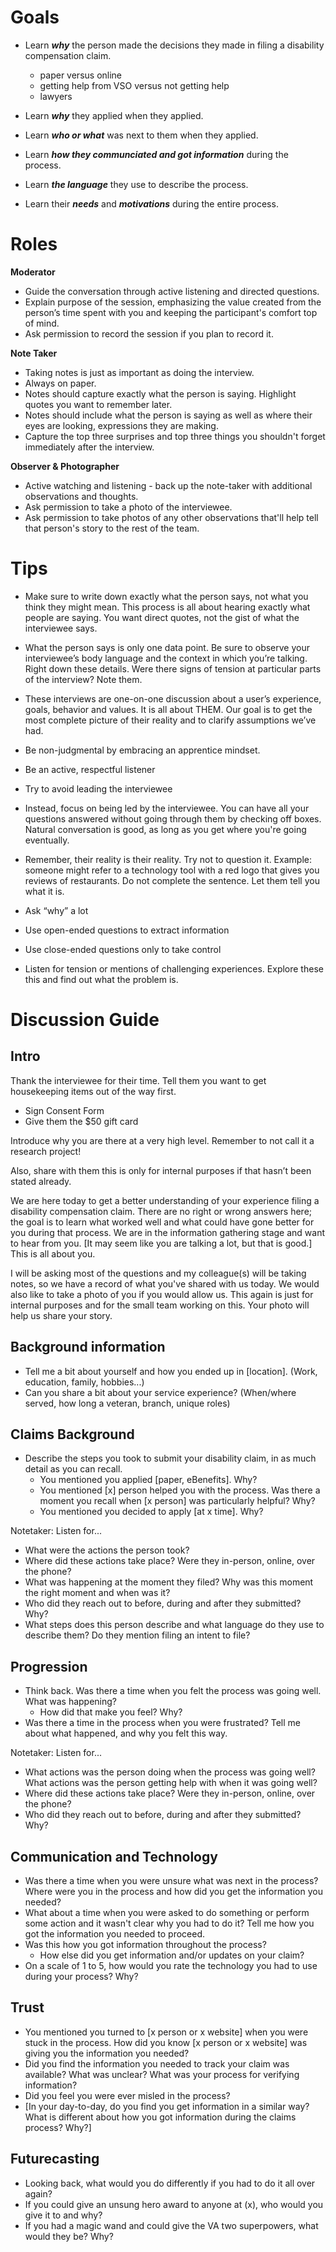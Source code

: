 # Goals

- Learn ___why___ the person made the decisions they made in filing a disability compensation claim.
   - paper versus online 
   - getting help from VSO versus not getting help
   - lawyers

- Learn ___why___ they applied when they applied.

- Learn ___who or what___ was next to them when they applied.

- Learn ___how they communciated and got information___ during the process.

- Learn ___the language___ they use to describe the process. 

- Learn their ___needs___ and ___motivations___ during the entire process. 

# Roles

__Moderator__

- Guide the conversation through active listening and directed questions.
- Explain purpose of the session, emphasizing the value created from the person’s time spent with you and keeping the participant's comfort top of mind.
- Ask permission to record the session if you plan to record it. 

__Note Taker__

- Taking notes is just as important as doing the interview.
- Always on paper.
- Notes should capture exactly what the person is saying. Highlight quotes you want to remember later.
- Notes should include what the person is saying as well as where their eyes are looking, expressions they are making. 
- Capture the top three surprises and top three things you shouldn't forget immediately after the interview.

__Observer & Photographer__

- Active watching and listening - back up the note-taker with additional observations and thoughts.
- Ask permission to take a photo of the interviewee. 
- Ask permission to take photos of any other observations that'll help tell that person's story to the rest of the team. 

# Tips

- Make sure to write down exactly what the person says, not what you think they might mean. This process is all about hearing exactly what people are saying. You want direct quotes, not the gist of what the interviewee says.

- What the person says is only one data point. Be sure to observe your interviewee’s body language and the context in which you’re talking. Right down these details. Were there signs of tension at particular parts of the interview? Note them. 

- These interviews are one-on-one discussion about a user’s experience, goals, behavior and values. It is all about THEM. Our goal is to get the most complete picture of their reality and to clarify assumptions we’ve had. 

- Be non-judgmental by embracing an apprentice mindset.
- Be an active, respectful listener 
- Try to avoid leading the interviewee
- Instead, focus on being led by the interviewee. You can have all your questions answered without going through them by checking off boxes. Natural conversation is good, as long as you get where you're going eventually.
- Remember, their reality is their reality. Try not to question it. Example: someone might refer to a technology tool with a red logo that gives you reviews of restaurants. Do not complete the sentence. Let them tell you what it is. 
- Ask “why” a lot
- Use open-ended questions to extract information
- Use close-ended questions only to take control
- Listen for tension or mentions of challenging experiences. Explore these this and find out what the problem is.

# Discussion Guide

## Intro

Thank the interviewee for their time. Tell them you want to get housekeeping items out of the way first. 

- Sign Consent Form
- Give them the $50 gift card

Introduce why you are there at a very high level. Remember to not call it a research project!

Also, share with them this is only for internal purposes if that hasn’t been stated already.

We are here today to get a better understanding of your experience filing a disability compensation claim. There are no right or wrong answers here; the goal is to learn what worked well and what could have gone better for you during that process. We are in the information gathering stage and want to hear from you. [It may seem like you are talking a lot, but that is good.] This is all about you.  

I will be asking most of the questions and my colleague(s) will be taking notes, so we have a record of what you've shared with us today. We would also like to take a photo of you if you would allow us. This again is just for internal purposes and for the small team working on this. Your photo will help us share your story. 


## Background information
- Tell me a bit about yourself and how you ended up in [location]. (Work, education, family, hobbies...)
- Can you share a bit about your service experience? (When/where served, how long a veteran, branch, unique roles)

## Claims Background
- Describe the steps you took to submit your disability claim, in as much detail as you can recall.
   - You mentioned you applied [paper, eBenefits]. Why?
   - You mentioned [x] person helped you with the process. Was there a moment you recall when [x person] was particularly helpful? Why?
   - You mentioned you decided to apply [at x time]. Why?

Notetaker: Listen for...
   - What were the actions the person took? 
   - Where did these actions take place? Were they in-person, online, over the phone?
   - What was happening at the moment they filed? Why was this moment the right moment and when was it?
   - Who did they reach out to before, during and after they submitted? Why?
   - What steps does this person describe and what language do they use to describe them? Do they mention filing an intent to file?
   
## Progression   
   
- Think back. Was there a time when you felt the process was going well. What was happening? 
   - How did that make you feel? Why?
- Was there a time in the process when you were frustrated? Tell me about what happened, and why you felt this way.

Notetaker: Listen for...
   - What actions was the person doing when the process was going well? What actions was the person getting help with when it was going well?
   - Where did these actions take place? Were they in-person, online, over the phone?
   - Who did they reach out to before, during and after they submitted? Why?

## Communication and Technology

- Was there a time when you were unsure what was next in the process? Where were you in the process and how did you get the information you needed?
- What about a time when you were asked to do something or perform some action and it wasn't clear why you had to do it? Tell me how you got the information you needed to proceed. 
- Was this how you got information throughout the process? 
   - How else did you get information and/or updates on your claim?
- On a scale of 1 to 5, how would you rate the technology you had to use during your process? Why?


## Trust

- You mentioned you turned to [x person or x website] when you were stuck in the process. How did you know [x person or x website] was giving you the information you needed?
- Did you find the information you needed to track your claim was available? What was unclear? What was your process for verifying information?
- Did you feel you were ever misled in the process? 
- [In your day-to-day, do you find you get information in a similar way? What is different about how you got information during the claims process? Why?]

## Futurecasting

- Looking back, what would you do differently if you had to do it all over again?
- If you could give an unsung hero award to anyone at (x), who would you give it to and why?
- If you had a magic wand and could give the VA two superpowers, what would they be? Why?







